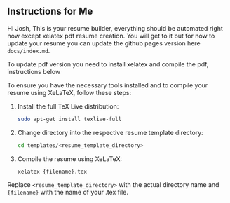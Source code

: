 
## Instructions for Me


Hi Josh,  This is your resume builder,  everything should be automated right now except xelatex pdf resume creation.  You will get to it but for now to update your resume you can update the github pages version here ```docs/index.md```. 

To update pdf version you need to install xelatex and compile the pdf,  instructions below

To ensure you have the necessary tools installed and to compile your resume using XeLaTeX, follow these steps:

1. Install the full TeX Live distribution:
    ```sh
    sudo apt-get install texlive-full
    ```

2. Change directory into the respective resume template directory:
    ```sh
    cd templates/<resume_template_directory>
    ```

3. Compile the resume using XeLaTeX:
    ```sh
    xelatex {filename}.tex
    ```

Replace `<resume_template_directory>` with the actual directory name and `{filename}` with the name of your .tex file.